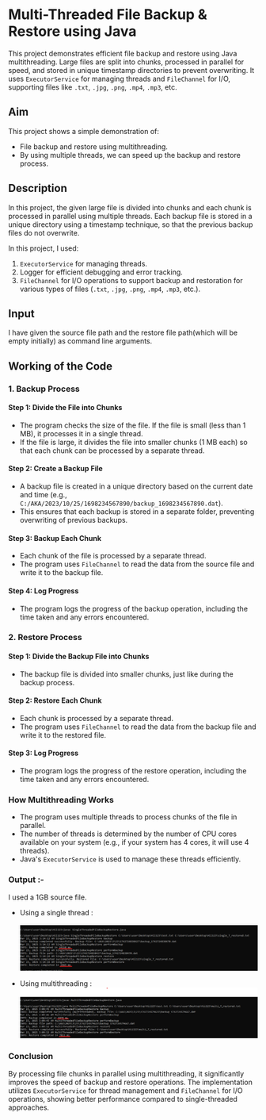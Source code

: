 # Multi-Threaded File Backup & Restore using Java

This project demonstrates efficient file backup and restore using Java multithreading. Large files are split into chunks, processed in parallel for speed, and stored in unique timestamp directories to prevent overwriting. It uses `ExecutorService` for managing threads and `FileChannel` for I/O, supporting files like `.txt`, `.jpg`, `.png`, `.mp4`, `.mp3`, etc.

## Aim
This project shows a simple demonstration of:
- File backup and restore using multithreading.
- By using multiple threads, we can speed up the backup and restore process.

## Description
In this project, the given large file is divided into chunks and each chunk is processed in parallel using multiple threads. Each backup file is stored in a unique directory using a timestamp technique, so that the previous backup files do not overwrite. 

In this project, I used:
1. `ExecutorService` for managing threads.
2. Logger for efficient debugging and error tracking.
3. `FileChannel` for I/O operations to support backup and restoration for various types of files (`.txt`, `.jpg`, `.png`, `.mp4`, `.mp3`, etc.).

## Input 
I have given the source file path and the restore file path(which will be empty initially) as command line arguments.
## Working of the Code

### 1. Backup Process
#### Step 1: Divide the File into Chunks
- The program checks the size of the file. If the file is small (less than 1 MB), it processes it in a single thread.
- If the file is large, it divides the file into smaller chunks (1 MB each) so that each chunk can be processed by a separate thread.

#### Step 2: Create a Backup File
- A backup file is created in a unique directory based on the current date and time (e.g., `C:/AKA/2023/10/25/1698234567890/backup_1698234567890.dat`).
- This ensures that each backup is stored in a separate folder, preventing overwriting of previous backups.

#### Step 3: Backup Each Chunk
- Each chunk of the file is processed by a separate thread.
- The program uses `FileChannel` to read the data from the source file and write it to the backup file.

#### Step 4: Log Progress
- The program logs the progress of the backup operation, including the time taken and any errors encountered.

### 2. Restore Process
#### Step 1: Divide the Backup File into Chunks
- The backup file is divided into smaller chunks, just like during the backup process.

#### Step 2: Restore Each Chunk
- Each chunk is processed by a separate thread.
- The program uses `FileChannel` to read the data from the backup file and write it to the restored file.

#### Step 3: Log Progress
- The program logs the progress of the restore operation, including the time taken and any errors encountered.

### How Multithreading Works
- The program uses multiple threads to process chunks of the file in parallel.
- The number of threads is determined by the number of CPU cores available on your system (e.g., if your system has 4 cores, it will use 4 threads).
- Java's `ExecutorService` is used to manage these threads efficiently.
### Output :-
I used a 1GB source file.
- Using a single thread :<br>  
![Screenshot](./Screenshot%202025-03-23%20031603.png)

- Using multithreading :<br>
![Screenshot](./Screenshot%202025-03-23%20031121.png)


### Conclusion

By processing file chunks in parallel using multithreading, it significantly improves the speed of backup and restore operations. The implementation utilizes `ExecutorService` for thread management and `FileChannel` for I/O operations, showing better performance compared to single-threaded approaches.
